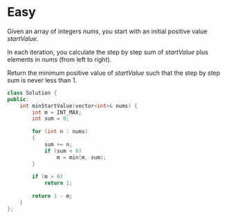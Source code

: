 # Easy

Given an array of integers $nums$, you start with an initial positive value $startValue$.

In each iteration, you calculate the step by step sum of $startValue$ plus elements in $nums$ (from left to right).

Return the minimum positive value of $startValue$ such that the step by step sum is never less than $1$.

```cpp
class Solution {
public:
    int minStartValue(vector<int>& nums) {
        int m = INT_MAX;
        int sum = 0;
        
        for (int n : nums)
        {
            sum += n;
            if (sum < 0)
                m = min(m, sum);
        }
        
        if (m > 0)
            return 1;
        
        return 1 - m;
    }
};
```
